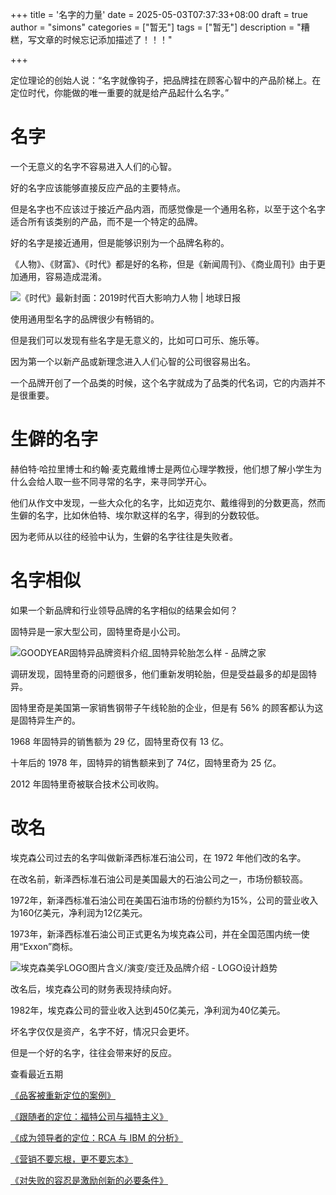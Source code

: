 +++
title = '名字的力量'
date = 2025-05-03T07:37:33+08:00
draft = true
author = "simons"
categories = ["暂无"]
tags = ["暂无"]
description = "糟糕，写文章的时候忘记添加描述了！！！"

+++

定位理论的创始人说：“名字就像钩子，把品牌挂在顾客心智中的产品阶梯上。在定位时代，你能做的唯一重要的就是给产品起什么名字。”

# 名字

一个无意义的名字不容易进入人们的心智。

好的名字应该能够直接反应产品的主要特点。

但是名字也不应该过于接近产品内涵，而感觉像是一个通用名称，以至于这个名字适合所有该类别的产品，而不是一个特定的品牌。

好的名字是接近通用，但是能够识别为一个品牌名称的。

《人物》、《财富》、《时代》都是好的名称，但是《新闻周刊》、《商业周刊》由于更加通用，容易造成混淆。

![《时代》最新封面：2019时代百大影响力人物 | 地球日报](https://ts1.tc.mm.bing.net/th/id/R-C.ec51160481179b238c4d3dbbb7ef0399?rik=jx1K%2bTjiH1hiqw&riu=http%3a%2f%2fsinastorage.com%2fs3.msl.sina.cn%2f04b2c93166c51000%2f04b2cea2d8852000.jpg&ehk=MkCzKCcbYac%2bstn6%2fQHzwOH%2fwXcsFaifMoAlhgvvOw8%3d&risl=&pid=ImgRaw&r=0)

使用通用型名字的品牌很少有畅销的。

但是我们可以发现有些名字是无意义的，比如可口可乐、施乐等。

因为第一个以新产品或新理念进入人们心智的公司很容易出名。

一个品牌开创了一个品类的时候，这个名字就成为了品类的代名词，它的内涵并不是很重要。

# 生僻的名字

赫伯特·哈拉里博士和约翰·麦克戴维博士是两位心理学教授，他们想了解小学生为什么会给人取一些不同寻常的名字，来寻同学开心。

他们从作文中发现，一些大众化的名字，比如迈克尔、戴维得到的分数更高，然而生僻的名字，比如休伯特、埃尔默这样的名字，得到的分数较低。

因为老师从以往的经验中认为，生僻的名字往往是失败者。



# 名字相似

如果一个新品牌和行业领导品牌的名字相似的结果会如何？

固特异是一家大型公司，固特里奇是小公司。

![GOODYEAR固特异品牌资料介绍_固特异轮胎怎么样 - 品牌之家](https://tse2-mm.cn.bing.net/th/id/OIP-C.lxJKwYqobqO4cTi79pLTygHaEn?rs=1&pid=ImgDetMain)

调研发现，固特里奇的问题很多，他们重新发明轮胎，但是受益最多的却是固特异。

固特里奇是美国第一家销售钢带子午线轮胎的企业，但是有 56% 的顾客都认为这是固特异生产的。

1968 年固特异的销售额为 29 亿，固特里奇仅有 13 亿。

十年后的 1978 年，固特异的销售额来到了 74亿，固特里奇为 25 亿。

2012 年固特里奇被联合技术公司收购。



# 改名

埃克森公司过去的名字叫做新泽西标准石油公司，在 1972 年他们改的名字。

在改名前，新泽西标准石油公司是美国最大的石油公司之一，市场份额较高。

1972年，新泽西标准石油公司在美国石油市场的份额约为15%，公司的营业收入为160亿美元，净利润为12亿美元。

1973年，新泽西标准石油公司正式更名为埃克森公司，并在全国范围内统一使用“Exxon”商标。

![埃克森美孚LOGO图片含义/演变/变迁及品牌介绍 - LOGO设计趋势](https://ts1.tc.mm.bing.net/th/id/R-C.ea59a26a0bda2d3d55fa3c6e69370896?rik=5%2bGWaaihIKlh6w&riu=http%3a%2f%2fpro.statics.logoqs.techuangyi.com%2f2017%2f12%2f19%2fa2ddba58003b7e5c6492284846ad69d5.jpg&ehk=S%2fmSpXS1HSgTGB5OefaCnq4c83zYbdEfUxa6qpytF%2bo%3d&risl=&pid=ImgRaw&r=0)

改名后，埃克森公司的财务表现持续向好。

1982年，埃克森公司的营业收入达到450亿美元，净利润为40亿美元。

坏名字仅仅是资产，名字不好，情况只会更坏。

但是一个好的名字，往往会带来好的反应。





查看最近五期

[《品客被重新定位的案例》](https://mp.weixin.qq.com/s/I8ecpB4nv8VgeoA9YJ4QmQ)

[《跟随者的定位：福特公司与福特主义》](https://mp.weixin.qq.com/s/M-kDX0SJyhRt25iDy59mxw)

[《成为领导者的定位：RCA 与 IBM 的分析》](https://mp.weixin.qq.com/s?__biz=Mzg3ODU1NTA4Mw==&mid=2247485238&idx=1&sn=944446fd38024d53c0a349bd4f810fd9&scene=21#wechat_redirect)

[《营销不要忘根，更不要忘本》](https://mp.weixin.qq.com/s?__biz=Mzg3ODU1NTA4Mw==&mid=2247485229&idx=1&sn=a3bee7b84283185dd6e02e5f17ffb312&scene=21#wechat_redirect)

[《对失败的容忍是激励创新的必要条件》](https://mp.weixin.qq.com/s?__biz=Mzg3ODU1NTA4Mw==&mid=2247485223&idx=1&sn=f2b96b162752d9f8ed01715d2c977253&scene=21#wechat_redirect)



